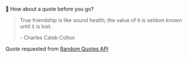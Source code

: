 📣 How about a quote before you go?

> True friendship is like sound health; the value of it is seldom known until it is lost.
>
> <p>- Charles Caleb Colton</p>

Quote requested from [Random Quotes API](https://github.com/lukePeavey/quotable)
